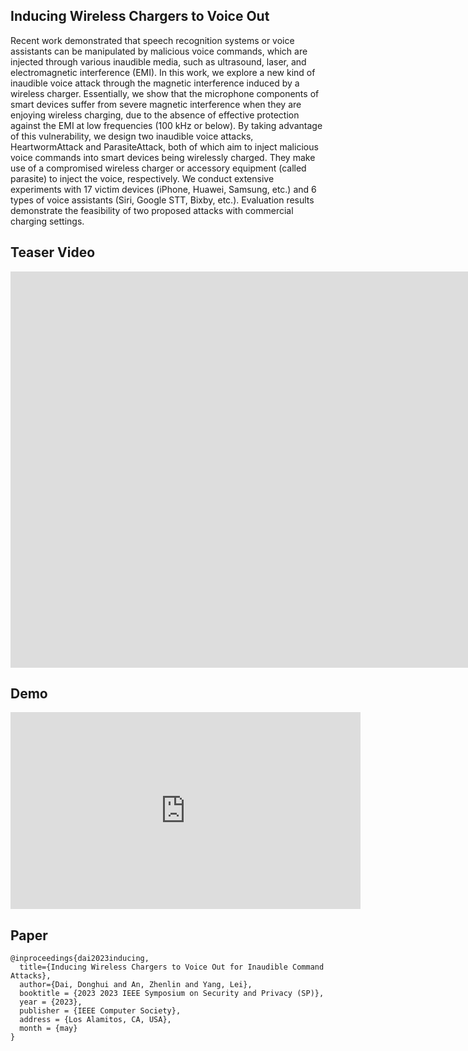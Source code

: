 ## Inducing Wireless Chargers to Voice Out

Recent work demonstrated that speech recognition systems or voice assistants can be manipulated by malicious voice commands, which are injected through various inaudible media, such as ultrasound, laser, and electromagnetic interference (EMI). In this work, we explore a new kind of inaudible voice attack through the magnetic interference induced by a wireless charger. Essentially, we show that the microphone components of smart devices suffer from severe magnetic interference when they are enjoying wireless charging, due to the absence of effective protection against the EMI at low frequencies (100 kHz or below). By taking advantage of this vulnerability, we design two inaudible voice attacks, HeartwormAttack and ParasiteAttack, both of which aim to inject malicious voice commands into smart devices being wirelessly charged. They make use of a compromised wireless charger or accessory equipment (called parasite) to inject the voice, respectively. We conduct extensive experiments with 17 victim devices (iPhone, Huawei, Samsung, etc.) and 6 types of voice assistants (Siri, Google STT, Bixby, etc.). Evaluation results demonstrate the feasibility of two proposed attacks with commercial charging settings.

## Teaser Video
<iframe width="1732" height="634" src="https://www.youtube.com/embed/-JItdyhV1ik" title="IEEE S&amp;P 2023 Teaser Video &quot;Inducing Wireless Chargers to Voice Out for Inaudible Command Attacks&quot;" frameborder="0" allow="accelerometer; autoplay; clipboard-write; encrypted-media; gyroscope; picture-in-picture; web-share" allowfullscreen></iframe>

## Demo

<iframe width="560" height="315" src="https://www.youtube.com/embed/7ezb_sGYCPI?start=1" title="YouTube video player" frameborder="0" allow="accelerometer; autoplay; clipboard-write; encrypted-media; gyroscope; picture-in-picture" allowfullscreen></iframe>


## Paper

    @inproceedings{dai2023inducing,
      title={Inducing Wireless Chargers to Voice Out for Inaudible Command Attacks},
      author={Dai, Donghui and An, Zhenlin and Yang, Lei},
      booktitle = {2023 2023 IEEE Symposium on Security and Privacy (SP)},
      year = {2023},
      publisher = {IEEE Computer Society},
      address = {Los Alamitos, CA, USA},
      month = {may}
    }
